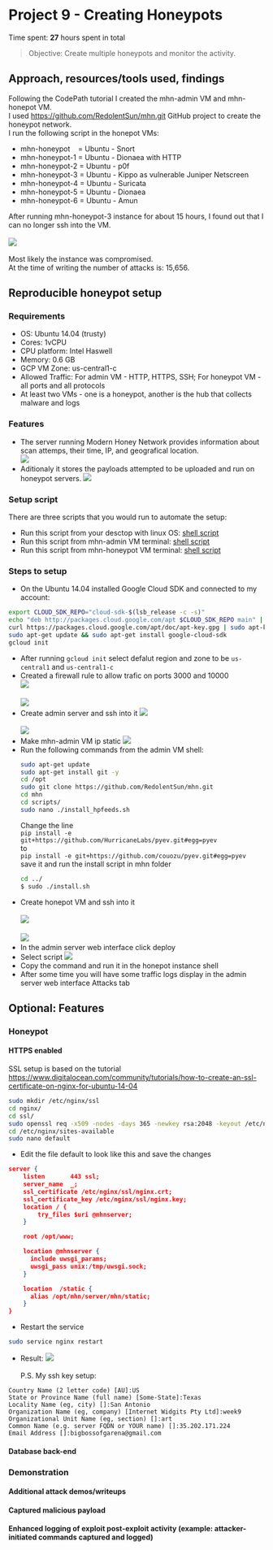 # Project 9 - Creating Honeypots

Time spent: **27** hours spent in total

> Objective: Create multiple honeypots and monitor the activity.

## Approach, resources/tools used, findings
Following the CodePath tutorial I created the mhn-admin VM and mhn-honepot VM.  
I used https://github.com/RedolentSun/mhn.git GitHub project to create the honeypot network.  
I run the following script in the honepot VMs:
- mhn-honeypot&nbsp;&nbsp;&nbsp;&nbsp;= Ubuntu - Snort
- mhn-honeypot-1 = Ubuntu - Dionaea with HTTP
- mhn-honeypot-2 = Ubuntu - p0f
- mhn-honeypot-3 = Ubuntu - Kippo as vulnerable Juniper Netscreen
- mhn-honeypot-4 = Ubuntu - Suricata
- mhn-honeypot-5 = Ubuntu - Dionaea
- mhn-honeypot-6 = Ubuntu - Amun

After running mhn-honeypot-3 instance for about 15 hours, I found out that I can no longer ssh into the VM.<br />  
<img src="./img/ssh.PNG" /><br />  
Most likely the instance was compromised.<br />
At the time of writing the number of attacks is: 15,656.

## Reproducible honeypot setup
### Requirements
- OS: Ubuntu 14.04 (trusty)
- Cores: 1vCPU
- CPU platform: Intel Haswell
- Memory: 0.6 GB
- GCP VM Zone: us-central1-c
- Allowed Traffic: For admin VM - HTTP, HTTPS, SSH; For honeypot VM - all ports and all protocols
- At least two VMs - one is a honeypot, another is the hub that collects malware and logs
### Features
- The server running Modern Honey Network provides information about scan attemps, their time, IP, and geografical location.<br />
<img src="./img/Attacks.PNG" /><br />  
- Aditionaly it stores the payloads attempted to be uploaded and run on honeypot servers.
<img src="./img/Payloads.PNG" /><br /> 
### Setup script
There are three scripts that you would run to automate the setup:
- Run this script from your desctop with linux OS: <a href="./scripts/mhnUserMachine.sh">shell script</a>
- Run this script from mhn-admin VM terminal: <a href="./scripts/mhnAdmin.sh">shell script</a>
- Run this script from mhn-honeypot VM terminal: <a href="./scripts/mhnHonepot.sh">shell script</a>
### Steps to setup
- On the Ubuntu 14.04 installed Google Cloud SDK and connected to my account:  
```bash
export CLOUD_SDK_REPO="cloud-sdk-$(lsb_release -c -s)"
echo "deb http://packages.cloud.google.com/apt $CLOUD_SDK_REPO main" | sudo tee -a /etc/apt/sources.list.d/google-cloud-sdk.list
curl https://packages.cloud.google.com/apt/doc/apt-key.gpg | sudo apt-key add -
sudo apt-get update && sudo apt-get install google-cloud-sdk
gcloud init
```
- After running ```gcloud init``` select defalut region and zone to be ```us-central1``` and ```us-central1-c```<br />
- Created a firewall rule to allow trafic on ports 3000 and 10000<br />
<img src="./img/firewall_rule.PNG" /><br />  
<img src="./img/firewall_rule1.PNG" /><br />  
- Create admin server and ssh into it
<img src="./img/create_admin_server_from_shell.PNG" /><br />  
<img src="./img/ssh_to_admin_server.PNG" /><br />  
- Make mhn-admin VM ip static
<img src="./img/admin_ip.PNG" /><br />  
- Run the following commands from the admin VM shell:
    ```bash
    sudo apt-get update
    sudo apt-get install git -y
    cd /opt
    sudo git clone https://github.com/RedolentSun/mhn.git
    cd mhn
    cd scripts/
    sudo nano ./install_hpfeeds.sh
    ```
    Change the line  
    ```pip install -e git+https://github.com/HurricaneLabs/pyev.git#egg=pyev```  
    to  
    ```pip install -e git+https://github.com/couozu/pyev.git#egg=pyev```  
    save it and run the install script in mhn folder
    ```bash
    cd ../
    $ sudo ./install.sh
    ```
- Create honepot VM and ssh into it<br />  
<img src="./img/create_honeypot_server_from_shell.PNG" /><br />  
<img src="./img/ssh_to_honeypot.PNG" /><br />  
- In the admin server web interface click deploy
- Select script
<img src="./img/honeypot_script.PNG" /><br />  
- Copy the command and run it in the honepot instance shell
- After some time you will have some traffic logs display in the admin server web interface Attacks tab

## Optional: Features
### Honeypot 
#### HTTPS enabled
SSL setup is based on the tutorial https://www.digitalocean.com/community/tutorials/how-to-create-an-ssl-certificate-on-nginx-for-ubuntu-14-04
```bash
sudo mkdir /etc/nginx/ssl
cd nginx/
cd ssl/
sudo openssl req -x509 -nodes -days 365 -newkey rsa:2048 -keyout /etc/nginx/ssl/nginx.key -out /etc/nginx/ssl/nginx.crt
cd /etc/nginx/sites-available
sudo nano default
```
- Edit the file default to look like this and save the changes
```json
server {
    listen       443 ssl;
    server_name  _;
    ssl_certificate /etc/nginx/ssl/nginx.crt;
    ssl_certificate_key /etc/nginx/ssl/nginx.key;
    location / {
        try_files $uri @mhnserver;
    }

    root /opt/www;

    location @mhnserver {
      include uwsgi_params;
      uwsgi_pass unix:/tmp/uwsgi.sock;
    }

    location  /static {
      alias /opt/mhn/server/mhn/static;
    }
}
```
- Restart the service
```bash
sudo service nginx restart
```
- Result:
<img src="./img/https.PNG" /><br />  
P.S. My ssh key setup:<br />
```text
Country Name (2 letter code) [AU]:US
State or Province Name (full name) [Some-State]:Texas
Locality Name (eg, city) []:San Antonio
Organization Name (eg, company) [Internet Widgits Pty Ltd]:week9
Organizational Unit Name (eg, section) []:art
Common Name (e.g. server FQDN or YOUR name) []:35.202.171.224
Email Address []:bigbossofgarena@gmail.com
```
#### Database back-end
### Demonstration 
#### Additional attack demos/writeups
#### Captured malicious payload
#### Enhanced logging of exploit post-exploit activity (example: attacker-initiated commands captured and logged)